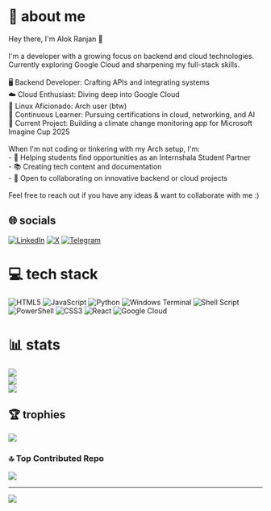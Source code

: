 # 💫 about me

Hey there, I'm Alok Ranjan 👋<br><br>I'm a developer with a growing focus on backend and cloud technologies. Currently exploring Google Cloud and sharpening my full-stack skills.<br><br>🖥️ Backend Developer: Crafting APIs and integrating systems<br>☁️ Cloud Enthusiast: Diving deep into Google Cloud<br>🐧 Linux Aficionado: Arch user (btw)<br>🌱 Continuous Learner: Pursuing certifications in cloud, networking, and AI<br>🚀 Current Project: Building a climate change monitoring app for Microsoft Imagine Cup 2025<br><br>When I'm not coding or tinkering with my Arch setup, I'm:<br>- 💼 Helping students find opportunities as an Internshala Student Partner<br>- 📚 Creating tech content and documentation<br>- 🤝 Open to collaborating on innovative backend or cloud projects<br><br>Feel free to reach out if you have any ideas & want to collaborate with me :)


## 🌐 socials
[![LinkedIn](https://img.shields.io/badge/LinkedIn-%230077B5.svg?logo=linkedin&logoColor=white)](https://www.linkedin.com/in/ryulore/) [![X](https://img.shields.io/badge/X-black.svg?logo=X&logoColor=white)](https://x.com/https://x.com/ryu1033658) [![Telegram](https://img.shields.io/badge/Telegram-%230077B5.svg?logo=telegram&logoColor=white)](https://t.me/ryulore)


# 💻 tech stack
![HTML5](https://img.shields.io/badge/html5-%23E34F26.svg?style=for-the-badge&logo=html5&logoColor=white) ![JavaScript](https://img.shields.io/badge/javascript-%23323330.svg?style=for-the-badge&logo=javascript&logoColor=%23F7DF1E) ![Python](https://img.shields.io/badge/python-3670A0?style=for-the-badge&logo=python&logoColor=ffdd54) ![Windows Terminal](https://img.shields.io/badge/Windows%20Terminal-%234D4D4D.svg?style=for-the-badge&logo=windows-terminal&logoColor=white) ![Shell Script](https://img.shields.io/badge/shell_script-%23121011.svg?style=for-the-badge&logo=gnu-bash&logoColor=white) ![PowerShell](https://img.shields.io/badge/PowerShell-%235391FE.svg?style=for-the-badge&logo=powershell&logoColor=white) ![CSS3](https://img.shields.io/badge/css3-%231572B6.svg?style=for-the-badge&logo=css3&logoColor=white) ![React](https://img.shields.io/badge/react-%2320232a.svg?style=for-the-badge&logo=react&logoColor=%2361DAFB) ![Google Cloud](https://img.shields.io/badge/GoogleCloud-%234285F4.svg?style=for-the-badge&logo=google-cloud&logoColor=white)

# 📊 stats
![](https://github-readme-stats.vercel.app/api?username=ryu-ryuk&theme=catppuccin_mocha&hide_border=false&include_all_commits=false&count_private=true)<br/>
![](https://github-readme-streak-stats.herokuapp.com/?user=ryu-ryuk&theme=catppuccin_mocha&hide_border=false)<br/>
![](https://github-readme-stats.vercel.app/api/top-langs/?username=ryu-ryuk&theme=catppuccin_mocha&hide_border=false&include_all_commits=false&count_private=true&layout=compact)

## 🏆 trophies
![](https://github-profile-trophy.vercel.app/?username=ryu-ryuk&theme=catppuccin_mocha&no-frame=false&no-bg=true&margin-w=4)

### 🔝 Top Contributed Repo
![](https://github-contributor-stats.vercel.app/api?username=ryu-ryuk&limit=5&theme=catppuccin_mocha&combine_all_yearly_contributions=true)

---
[![](https://visitcount.itsvg.in/api?id=ryu-ryuk&icon=10&color=13)](https://visitcount.itsvg.in)

